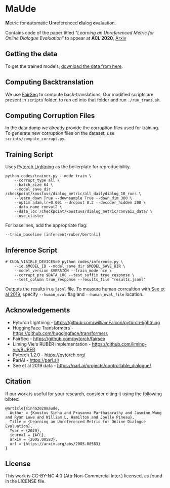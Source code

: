 # MaUde

**M**etric for **a**utomatic **U**nreferenced **d**ialog **e**valuation.

Contains code of the paper titled _"Learning an Unreferenced Metric for Online Dialogue Evaluation"_ to appear at **ACL 2020**, [Arxiv](https://arxiv.org/abs/2005.00583)

## Getting the data

To get the trained models, [download the data from here](https://drive.google.com/file/d/1Ysso9hdzSenK13LjOFombyXYqA_kv-Vy/view?usp=sharing).

## Computing Backtranslation

We use [FairSeq](https://github.com/pytorch/fairseq) to compute back-translations. Our modified scripts are present in `scripts` folder, to run cd into that folder and run `./run_trans.sh`.  

## Computing Corruption Files

In the data dump we already provide the corruption files used for training. To generate new corruption files on the dataset, use `scripts/compute_corrupt.py`.

## Training Script

Uses [Pytorch Lightning](https://github.com/PyTorchLightning/pytorch-lightning) as the boilerplate for reproducibility.

```
python codes/trainer.py --mode train \
    --corrupt_type all \ 
    --batch_size 64 \
    --model_save_dir /checkpoint/koustuvs/dialog_metric/all_dailydialog_10_runs \
    --learn_down True --downsample True --down_dim 300 \
    --optim adam,lr=0.001 --dropout 0.2 --decoder_hidden 200 \ 
    --data_name convai2 \ 
    --data_loc /checkpoint/koustuvs/dialog_metric/convai2_data/ \
    --use_cluster
```

For baselines, add the appropriate flag:

```
--train_baseline [infersent/ruber/bertnli]
```

## Inference Script

```
# CUDA_VISIBLE_DEVICES=0 python codes/inference.py \ 
    --id $MODEL_ID --model_save_dir $MODEL_SAVE_DIR \
    --model_version $VERSION --train_mode nce \ 
    --corrupt_pre $DATA_LOC --test_suffix true_response \ 
    --test_column true_response --results_file "results.jsonl"
```

Outputs the results in a `jsonl` file. To measure human correaltion with [See et al 2019](https://parl.ai/projects/controllable_dialogue/), specify `--human_eval` flag and `--human_eval_file` location.

## Acknowledgements

- Pytorch Lightning - https://github.com/williamFalcon/pytorch-lightning
- HuggingFace Transformers - https://github.com/huggingface/transformers
- FairSeq - https://github.com/pytorch/fairseq
- Liming Vie's RUBER implementation - https://github.com/liming-vie/RUBER
- Pytorch 1.2.0 - https://pytorch.org/
- ParlAI - https://parl.ai/
- See et al 2019 data - https://parl.ai/projects/controllable_dialogue/

## Citation

If our work is useful for your research, consider citing it using the following bibtex:

```
@article{sinha2020maude,
  Author = {Koustuv Sinha and Prasanna Parthasarathy and Jasmine Wang and Ryan Lowe and William L. Hamilton and Joelle Pineau},
  Title = {Learning an Unreferenced Metric for Online Dialogue Evaluation},
  Year = {2020},
  journal = {ACL},
  arxiv = {2005.00583},
  url = {https://arxiv.org/abs/2005.00583}
}
```

## License

This work is CC-BY-NC 4.0 (Attr Non-Commercial Inter.) licensed, as found in the LICENSE file.
